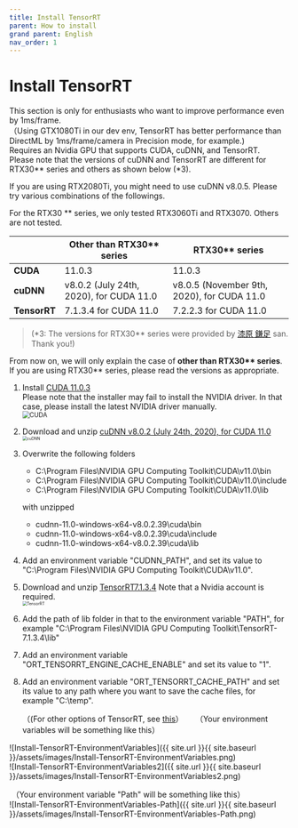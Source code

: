 ```yaml
---
title: Install TensorRT
parent: How to install
grand parent: English
nav_order: 1
---
```


# Install TensorRT

This section is only for enthusiasts who want to improve performance even by 1ms/frame.  
（Using GTX1080Ti in our dev env, TensorRT has better performance than DirectML by 1ms/frame/camera in Precision mode, for example.)    
Requires an Nvidia GPU that supports CUDA, cuDNN, and TensorRT.    
Please note that the versions of cuDNN and TensorRT are different for RTX30** series and others as shown below (\*3).   

If you are using RTX2080Ti, you might need to use cuDNN v8.0.5. Please try various combinations of the followings.

For the RTX30 ** series, we only tested RTX3060Ti and RTX3070. Others are not tested.

|              | Other than RTX30** series               | RTX30** series                             |
| ------------ | --------------------------------------- | ------------------------------------------ |
| **CUDA**     | 11.0.3                                  | 11.0.3                                     |
| **cuDNN**    | v8.0.2 (July 24th, 2020), for CUDA 11.0 | v8.0.5 (November 9th, 2020), for CUDA 11.0 |
| **TensorRT** | 7.1.3.4 for CUDA 11.0                   | 7.2.2.3 for CUDA 11.0                      |

> (\*3: The versions for RTX30** series were provided by [漆原 鎌足](https://twitter.com/kamatari_san/status/1435536643901902852) san. Thank you!)   

From now on, we will only explain the case of **other than RTX30\*\* series**. If you are using RTX30\*\* series, please read the versions as appropriate.

1. Install [CUDA 11.0.3](https://developer.nvidia.com/cuda-11.0-update1-download-archive?target_os=Windows&target_arch=x86_64&target_version=10&target_type=exenetwork)   
    Please note that the installer may fail to install the NVIDIA driver. In that case, please install the latest NVIDIA driver manually.    
    <img src="{{ site.url }}{{ site.baseurl }}/assets/images/Install-TensorRT-CUDA.png" alt="CUDA" style="zoom:80%;" />  
2. Download and unzip [cuDNN v8.0.2 (July 24th, 2020), for CUDA 11.0](https://developer.nvidia.com/rdp/cudnn-archive)  
    <img src="{{ site.url }}{{ site.baseurl }}/assets/images/Install-TensorRT-cuDNN.png" alt="cuDNN" style="zoom:50%;" />  
3. Overwrite the following folders  
    * C:\Program Files\NVIDIA GPU Computing Toolkit\CUDA\v11.0\bin
    * C:\Program Files\NVIDIA GPU Computing Toolkit\CUDA\v11.0\include
    * C:\Program Files\NVIDIA GPU Computing Toolkit\CUDA\v11.0\lib  
    
    with unzipped  
    
    * cudnn-11.0-windows-x64-v8.0.2.39\cuda\bin
    * cudnn-11.0-windows-x64-v8.0.2.39\cuda\include
    * cudnn-11.0-windows-x64-v8.0.2.39\cuda\lib  
    
4. Add an environment variable "CUDNN_PATH", and set its value to "C:\Program Files\NVIDIA GPU Computing Toolkit\CUDA\v11.0".  
5. Download and unzip [TensorRT7.1.3.4](https://developer.nvidia.com/nvidia-tensorrt-7x-download)
    Note that a Nvidia account is required.  
    <img src="{{ site.url }}{{ site.baseurl }}/assets/images/Install-TensorRT.png" alt="TensorRT" style="zoom:50%;" />  

6. Add the path of lib folder in that to the environment variable "PATH", for example "C:\Program Files\NVIDIA GPU Computing Toolkit\TensorRT-7.1.3.4\lib"  

7. Add an environment variable "ORT_TENSORRT_ENGINE_CACHE_ENABLE" and set its value to "1".  

8. Add an environment variable "ORT_TENSORRT_CACHE_PATH" and set its value to any path where you want to save the cache files, for example "C:\temp".  

    （(For other options of TensorRT, see [this](https://www.onnxruntime.ai/docs/reference/execution-providers/TensorRT-ExecutionProvider.html#configuration-options)） 　
    （Your environment variables will be something like this）  

  ![Install-TensorRT-EnvironmentVariables]({{ site.url }}{{ site.baseurl }}/assets/images/Install-TensorRT-EnvironmentVariables.png)    
  ![Install-TensorRT-EnvironmentVariables2]({{ site.url }}{{ site.baseurl }}/assets/images/Install-TensorRT-EnvironmentVariables2.png)  

​    （Your environment variable "Path" will be something like this）  
  ![Install-TensorRT-EnvironmentVariables-Path]({{ site.url }}{{ site.baseurl }}/assets/images/Install-TensorRT-EnvironmentVariables-Path.png)  
